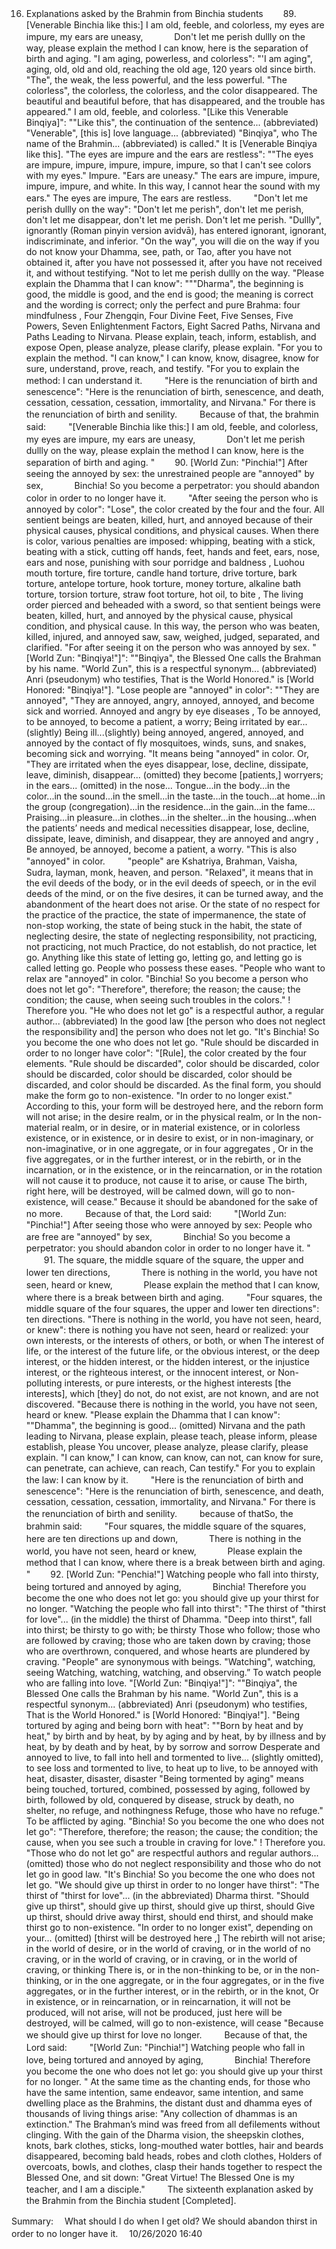 16. Explanations asked by the Brahmin from Binchia students
　　89. [Venerable Binchia like this:] I am old, feeble, and colorless, my eyes are impure, my ears are uneasy,
　　　 Don't let me perish dullly on the way, please explain the method I can know, here is the separation of birth and aging.
"I am aging, powerless, and colorless": "'I am aging", aging, old, old and old, reaching the old age, 120 years old since birth. "The", the weak, the less powerful, and the less powerful. "The colorless", the colorless, the colorless, and the color disappeared. The beautiful and beautiful before, that has disappeared, and the trouble has appeared." I am old, feeble, and colorless.
"[Like this Venerable Binqiya]": ""Like this", the continuation of the sentence... (abbreviated) "Venerable", [this is] love language... (abbreviated) "Binqiya", who The name of the Brahmin... (abbreviated) is called." It is [Venerable Binqiya like this].
"The eyes are impure and the ears are restless": ""The eyes are impure, impure, impure, impure, impure, so that I can't see colors with my eyes." Impure. "Ears are uneasy." The ears are impure, impure, impure, impure, and white. In this way, I cannot hear the sound with my ears." The eyes are impure, The ears are restless.
　　 "Don't let me perish dullly on the way": "Don't let me perish", don't let me perish, don't let me disappear, don't let me perish. Don't let me perish. "Dullly", ignorantly (Roman pinyin version avidvā), has entered ignorant, ignorant, indiscriminate, and inferior. "On the way", you will die on the way if you do not know your Dhamma, see, path, or Tao, after you have not obtained it, after you have not possessed it, after you have not received it, and without testifying. "Not to let me perish dullly on the way.
"Please explain the Dhamma that I can know": """Dharma", the beginning is good, the middle is good, and the end is good; the meaning is correct and the wording is correct; only the perfect and pure Brahma: four mindfulness , Four Zhengqin, Four Divine Feet, Five Senses, Five Powers, Seven Enlightenment Factors, Eight Sacred Paths, Nirvana and Paths Leading to Nirvana. Please explain, teach, inform, establish, and expose Open, please analyze, please clarify, please explain. "For you to explain the method. "I can know," I can know, know, disagree, know for sure, understand, prove, reach, and testify. "For you to explain the method: I can understand it.
　　 "Here is the renunciation of birth and senescence": "Here is the renunciation of birth, senescence, and death, cessation, cessation, cessation, immortality, and Nirvana." For there is the renunciation of birth and senility.
　　 Because of that, the brahmin said:
　　 "[Venerable Binchia like this:] I am old, feeble, and colorless, my eyes are impure, my ears are uneasy,
　　　 Don't let me perish dullly on the way, please explain the method I can know, here is the separation of birth and aging. "
　　90. [World Zun: "Pinchia!"] After seeing the annoyed by sex: the unrestrained people are "annoyed" by sex,
　　　 Binchia! So you become a perpetrator: you should abandon color in order to no longer have it.
　　 "After seeing the person who is annoyed by color": "Lose", the color created by the four and the four. All sentient beings are beaten, killed, hurt, and annoyed because of their physical causes, physical conditions, and physical causes. When there is color, various penalties are imposed: whipping, beating with a stick, beating with a stick, cutting off hands, feet, hands and feet, ears, nose, ears and nose, punishing with sour porridge and baldness , Luohou mouth torture, fire torture, candle hand torture, drive torture, bark torture, antelope torture, hook torture, money torture, alkaline bath torture, torsion torture, straw foot torture, hot oil, to bite , The living order pierced and beheaded with a sword, so that sentient beings were beaten, killed, hurt, and annoyed by the physical cause, physical condition, and physical cause. In this way, the person who was beaten, killed, injured, and annoyed saw, saw, weighed, judged, separated, and clarified. "For after seeing it on the person who was annoyed by sex.
"[World Zun: "Binqiya!"]": ""Binqiya", the Blessed One calls the Brahman by his name. "World Zun", this is a respectful synonym... (abbreviated) Anri (pseudonym) who testifies, That is the World Honored." is [World Honored: "Binqiya!"].
"Lose people are "annoyed" in color": ""They are annoyed", "They are annoyed, angry, annoyed, annoyed, and become sick and worried. Annoyed and angry by eye diseases , To be annoyed, to be annoyed, to become a patient, a worry; Being irritated by ear...(slightly) Being ill...(slightly) being annoyed, angered, annoyed, and annoyed by the contact of fly mosquitoes, winds, suns, and snakes, becoming sick and worrying. "It means being "annoyed" in color.
Or, "They are irritated when the eyes disappear, lose, decline, dissipate, leave, diminish, disappear... (omitted) they become [patients,] worryers; in the ears... (omitted) in the nose... Tongue...in the body...in the color...in the sound...in the smell...in the taste...in the touch...at home...in the group (congregation)...in the residence...in the gain...in the fame... Praising...in pleasure...in clothes...in the shelter...in the housing...when the patients’ needs and medical necessities disappear, lose, decline, dissipate, leave, diminish, and disappear, they are annoyed and angry , Be annoyed, be annoyed, become a patient, a worry. "This is also "annoyed" in color.
　　 "people" are Kshatriya, Brahman, Vaisha, Sudra, layman, monk, heaven, and person. "Relaxed", it means that in the evil deeds of the body, or in the evil deeds of speech, or in the evil deeds of the mind, or on the five desires, it can be turned away, and the abandonment of the heart does not arise. Or the state of no respect for the practice of the practice, the state of impermanence, the state of non-stop working, the state of being stuck in the habit, the state of neglecting desire, the state of neglecting responsibility, not practicing, not practicing, not much Practice, do not establish, do not practice, let go. Anything like this state of letting go, letting go, and letting go is called letting go. People who possess these eases. "People who want to relax are "annoyed" in color.
"Binchia! So you become a person who does not let go": "Therefore", therefore; the reason; the cause; the condition; the cause, when seeing such troubles in the colors." ! Therefore you. "He who does not let go" is a respectful author, a regular author... (abbreviated) In the good law [the person who does not neglect the responsibility and] the person who does not let go. "It's Binchia! So you become the one who does not let go.
"Rule should be discarded in order to no longer have color": "[Rule], the color created by the four elements. "Rule should be discarded", color should be discarded, color should be discarded, color should be discarded, color should be discarded, and color should be discarded. As the final form, you should make the form go to non-existence. "In order to no longer exist." According to this, your form will be destroyed here, and the reborn form will not arise; in the desire realm, or in the physical realm, or In the non-material realm, or in desire, or in material existence, or in colorless existence, or in existence, or in desire to exist, or in non-imaginary, or non-imaginative, or in one aggregate, or in four aggregates , Or in the five aggregates, or in the further interest, or in the rebirth, or in the incarnation, or in the existence, or in the reincarnation, or in the rotation will not cause it to produce, not cause it to arise, or cause The birth, right here, will be destroyed, will be calmed down, will go to non-existence, will cease." Because it should be abandoned for the sake of no more.
　　 Because of that, the Lord said:
　　 "[World Zun: "Pinchia!"] After seeing those who were annoyed by sex: People who are free are "annoyed" by sex,
　　　 Binchia! So you become a perpetrator: you should abandon color in order to no longer have it. "
　　91. The square, the middle square of the square, the upper and lower ten directions,
　　　 There is nothing in the world, you have not seen, heard or knew,
　　　 Please explain the method that I can know, where there is a break between birth and aging.
　　 "Four squares, the middle square of the four squares, the upper and lower ten directions": ten directions.
"There is nothing in the world, you have not seen, heard, or knew": there is nothing you have not seen, heard or realized: your own interests, or the interests of others, or both, or when The interest of life, or the interest of the future life, or the obvious interest, or the deep interest, or the hidden interest, or the hidden interest, or the injustice interest, or the righteous interest, or the innocent interest, or Non-polluting interests, or pure interests, or the highest interests [the interests], which [they] do not, do not exist, are not known, and are not discovered. "Because there is nothing in the world, you have not seen, heard or knew.
"Please explain the Dhamma that I can know": ""Dhamma", the beginning is good... (omitted) Nirvana and the path leading to Nirvana, please explain, please teach, please inform, please establish, please You uncover, please analyze, please clarify, please explain. "I can know," I can know, can know, can not, can know for sure, can penetrate, can achieve, can reach, Can testify." For you to explain the law: I can know by it.
　　 "Here is the renunciation of birth and senescence": "Here is the renunciation of birth, senescence, and death, cessation, cessation, cessation, immortality, and Nirvana." For there is the renunciation of birth and senility.
　　 because of thatSo, the brahmin said:
　　 "Four squares, the middle square of the squares, here are ten directions up and down,
　　　 There is nothing in the world, you have not seen, heard or knew,
　　　 Please explain the method that I can know, where there is a break between birth and aging. "
　　92. [World Zun: "Penchia!"] Watching people who fall into thirsty, being tortured and annoyed by aging,
　　　 Binchia! Therefore you become the one who does not let go: you should give up your thirst for no longer.
"Watching the people who fall into thirst": "The thirst of "thirst for love"... (in the middle) the thirst of Dhamma. "Deep into thirst", fall into thirst; be thirsty to go with; be thirsty Those who follow; those who are followed by craving; those who are taken down by craving; those who are overthrown, conquered, and whose hearts are plundered by craving. "People" are synonymous with beings. "Watching", watching, seeing Watching, watching, watching, and observing.” To watch people who are falling into love.
"[World Zun: "Binqiya!"]": ""Binqiya", the Blessed One calls the Brahman by his name. "World Zun", this is a respectful synonym... (abbreviated) Anri (pseudonym) who testifies, That is the World Honored." is [World Honored: "Binqiya!"].
"Being tortured by aging and being born with heat": ""Born by heat and by heat," by birth and by heat, by by aging and by heat, by by illness and by heat, by by death and by heat, by by sorrow and sorrow Desperate and annoyed to live, to fall into hell and tormented to live... (slightly omitted), to see loss and tormented to live, to heat up to live, to be annoyed with heat, disaster, disaster, disaster "Being tormented by aging" means being touched, tortured, combined, possessed by aging, followed by birth, followed by old, conquered by disease, struck by death, no shelter, no refuge, and nothingness Refuge, those who have no refuge." To be afflicted by aging.
"Binchia! So you become the one who does not let go": "Therefore, therefore; the reason; the cause; the condition; the cause, when you see such a trouble in craving for love." ! Therefore you. "Those who do not let go" are respectful authors and regular authors... (omitted) those who do not neglect responsibility and those who do not let go in good law. "It's Binchia! So you become the one who does not let go.
"We should give up thirst in order to no longer have thirst": "The thirst of "thirst for love"... (in the abbreviated) Dharma thirst. "Should give up thirst", should give up thirst, should give up thirst, should Give up thirst, should drive away thirst, should end thirst, and should make thirst go to non-existence. "In order to no longer exist", depending on your... (omitted) [thirst will be destroyed here ,] The rebirth will not arise; in the world of desire, or in the world of craving, or in the world of no craving, or in the world of craving, or in craving, or in the world of craving, or thinking There is, or in the non-thinking to be, or in the non-thinking, or in the one aggregate, or in the four aggregates, or in the five aggregates, or in the further interest, or in the rebirth, or in the knot, Or in existence, or in reincarnation, or in reincarnation, it will not be produced, will not arise, will not be produced, just here will be destroyed, will be calmed, will go to non-existence, will cease "Because we should give up thirst for love no longer.
　　 Because of that, the Lord said:
　　 "[World Zun: "Pinchia!"] Watching people who fall in love, being tortured and annoyed by aging,
　　　 Binchia! Therefore you become the one who does not let go: you should give up your thirst for no longer. "
At the same time as the chanting ends, for those who have the same intention, same endeavor, same intention, and same dwelling place as the Brahmins, the distant dust and dhamma eyes of thousands of living things arise: "Any collection of dhammas is an extinction." The Brahman’s mind was freed from all defilements without clinging. With the gain of the Dharma vision, the sheepskin clothes, knots, bark clothes, sticks, long-mouthed water bottles, hair and beards disappeared, becoming bald heads, robes and cloth clothes, Holders of overcoats, bowls, and clothes, clasp their hands together to respect the Blessed One, and sit down: "Great Virtue! The Blessed One is my teacher, and I am a disciple."
　　 The sixteenth explanation asked by the Brahmin from the Binchia student [Completed].


Summary:
　What should I do when I get old? We should abandon thirst in order to no longer have it.
　10/26/2020 16:40
